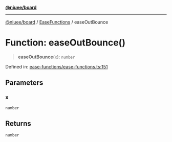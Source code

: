 [**@niuee/board**](../../../README.md)

***

[@niuee/board](../../../globals.md) / [EaseFunctions](../README.md) / easeOutBounce

# Function: easeOutBounce()

> **easeOutBounce**(`x`): `number`

Defined in: [ease-functions/ease-functions.ts:151](https://github.com/niuee/board/blob/d74620e4e63da3004adfc7105b7f1136fce9577c/src/ease-functions/ease-functions.ts#L151)

## Parameters

### x

`number`

## Returns

`number`
